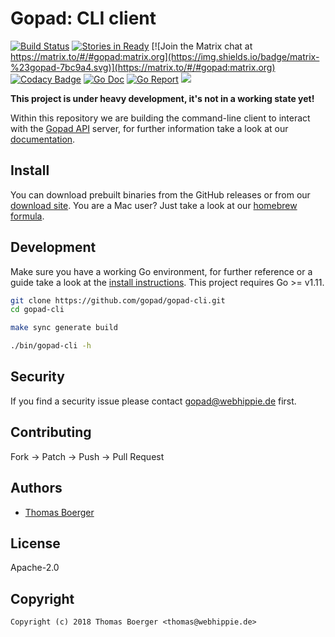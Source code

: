 # Gopad: CLI client

[![Build Status](http://drone.gopad.tech/api/badges/gopad/gopad-cli/status.svg)](http://drone.gopad.tech/gopad/gopad-cli)
[![Stories in Ready](https://badge.waffle.io/gopad/gopad-api.svg?label=ready&title=Ready)](http://waffle.io/gopad/gopad-api)
[![Join the Matrix chat at https://matrix.to/#/#gopad:matrix.org](https://img.shields.io/badge/matrix-%23gopad-7bc9a4.svg)](https://matrix.to/#/#gopad:matrix.org)
[![Codacy Badge](https://api.codacy.com/project/badge/Grade/8b885bc21c374fa3a5e661b3ad9d9a65)](https://www.codacy.com/app/gopad/gopad-cli?utm_source=github.com&amp;utm_medium=referral&amp;utm_content=gopad/gopad-cli&amp;utm_campaign=Badge_Grade)
[![Go Doc](https://godoc.org/github.com/gopad/gopad-cli?status.svg)](http://godoc.org/github.com/gopad/gopad-cli)
[![Go Report](http://goreportcard.com/badge/github.com/gopad/gopad-cli)](http://goreportcard.com/report/github.com/gopad/gopad-cli)
[![](https://images.microbadger.com/badges/image/gopad/gopad-cli.svg)](http://microbadger.com/images/gopad/gopad-cli "Get your own image badge on microbadger.com")

**This project is under heavy development, it's not in a working state yet!**

Within this repository we are building the command-line client to interact with the [Gopad API](https://github.com/gopad/gopad-api) server, for further information take a look at our [documentation](https://gopad.tech).


## Install

You can download prebuilt binaries from the GitHub releases or from our [download site](http://dl.gopad.tech/cli). You are a Mac user? Just take a look at our [homebrew formula](https://github.com/gopad/homebrew-gopad).


## Development

Make sure you have a working Go environment, for further reference or a guide take a look at the [install instructions](http://golang.org/doc/install.html). This project requires Go >= v1.11.

```bash
git clone https://github.com/gopad/gopad-cli.git
cd gopad-cli

make sync generate build

./bin/gopad-cli -h
```


## Security

If you find a security issue please contact gopad@webhippie.de first.


## Contributing

Fork -> Patch -> Push -> Pull Request


## Authors

* [Thomas Boerger](https://github.com/tboerger)


## License

Apache-2.0


## Copyright

```
Copyright (c) 2018 Thomas Boerger <thomas@webhippie.de>
```
